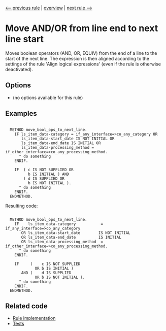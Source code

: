 [<-- previous rule](NotIsRule.md) | [overview](../rules.md) | [next rule -->](EmptyCommandRule.md)

# Move AND/OR from line end to next line start

Moves boolean operators \(AND, OR, EQUIV\) from the end of a line to the start of the next line.
The expression is then aligned according to the settings of the rule 'Align logical expressions' \(even if the rule is otherwise deactivated\).

## Options

* \(no options available for this rule\)

## Examples


```ABAP

  METHOD move_bool_ops_to_next_line.
    IF ls_item_data-category = if_any_interface=>co_any_category OR
       ls_item_data-start_date IS NOT INITIAL OR
       ls_item_data-end_date IS INITIAL OR
       ls_item_data-processing_method = if_other_interface=>co_any_processing_method.
      " do something
    ENDIF.

    IF  ( c IS NOT SUPPLIED OR
          b IS INITIAL ) AND
        ( d IS SUPPLIED OR
          b IS NOT INITIAL ).
      " do something
    ENDIF.
  ENDMETHOD.
```

Resulting code:

```ABAP

  METHOD move_bool_ops_to_next_line.
    IF    ls_item_data-category           = if_any_interface=>co_any_category
       OR ls_item_data-start_date        IS NOT INITIAL
       OR ls_item_data-end_date          IS INITIAL
       OR ls_item_data-processing_method  = if_other_interface=>co_any_processing_method.
      " do something
    ENDIF.

    IF     (    c IS NOT SUPPLIED
             OR b IS INITIAL )
       AND (    d IS SUPPLIED
             OR b IS NOT INITIAL ).
      " do something
    ENDIF.
  ENDMETHOD.
```

## Related code

* [Rule implementation](../../com.sap.adt.abapcleaner/src/com/sap/adt/abapcleaner/rules/syntax/LogicalOperatorPositionRule.java)
* [Tests](../../test/com.sap.adt.abapcleaner.test/src/com/sap/adt/abapcleaner/rules/syntax/LogicalOperatorPositionTest.java)

